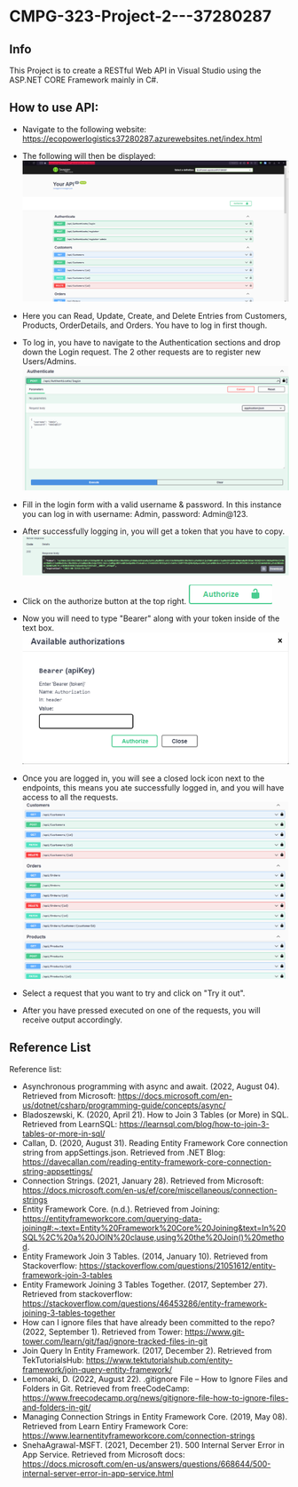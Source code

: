 # CMPG-323-Project-2---37280287
## Info
This Project is to create a RESTful Web API in Visual Studio using the ASP.NET CORE Framework mainly in C#.

## How to use API:
- Navigate to the following website: https://ecopowerlogistics37280287.azurewebsites.net/index.html
- The following will then be displayed:
![](image_2023-08-31_145036487.png)
- Here you can Read, Update, Create, and Delete Entries from Customers, Products, OrderDetails, and Orders. You have to log in first though.
- To log in, you have to navigate to the Authentication sections and drop down the Login request. The 2 other requests are to register new Users/Admins.
![](image_2023-08-31_145248360.png)
- Fill in the login form with a valid username & password. In this instance you can log in with username: Admin, password: Admin@123.

- After successfully logging in, you will get a token that you have to copy.
![](image_2023-08-31_145615508.png)
- Click on the authorize button at the top right.
![](image_2023-08-31_145817208.png)
- Now you will need to type "Bearer" along with your token inside of the text box.
![](image_2023-08-31_150932367.png)
- Once you are logged in, you will see a closed lock icon next to the endpoints, this means you ate successfully logged in, and you will have access to all the requests.
![](image_2023-08-31_151337520.png)
- Select a request that you want to try and click on "Try it out".

- After you have pressed executed on one of the requests, you will receive output accordingly.

## Reference List
Reference list:
- Asynchronous programming with async and await. (2022, August 04). Retrieved from Microsoft: https://docs.microsoft.com/en-us/dotnet/csharp/programming-guide/concepts/async/
- Bladoszewski, K. (2020, April 21). How to Join 3 Tables (or More) in SQL. Retrieved from LearnSQL: https://learnsql.com/blog/how-to-join-3-tables-or-more-in-sql/
- Callan, D. (2020, August 31). Reading Entity Framework Core connection string from appSettings.json. Retrieved from .NET Blog: https://davecallan.com/reading-entity-framework-core-connection-string-appsettings/
- Connection Strings. (2021, January 28). Retrieved from Microsoft: https://docs.microsoft.com/en-us/ef/core/miscellaneous/connection-strings
- Entity Framework Core. (n.d.). Retrieved from Joining: https://entityframeworkcore.com/querying-data-joining#:~:text=Entity%20Framework%20Core%20Joining&text=In%20SQL%2C%20a%20JOIN%20clause,using%20the%20Join()%20method.
- Entity Framework Join 3 Tables. (2014, January 10). Retrieved from Stackoverflow: https://stackoverflow.com/questions/21051612/entity-framework-join-3-tables
- Entity Framework Joining 3 Tables Together. (2017, September 27). Retrieved from stackoverflow: https://stackoverflow.com/questions/46453286/entity-framework-joining-3-tables-together
- How can I ignore files that have already been committed to the repo? (2022, September 1). Retrieved from Tower: https://www.git-tower.com/learn/git/faq/ignore-tracked-files-in-git
- Join Query In Entity Framework. (2017, December 2). Retrieved from TekTutorialsHub: https://www.tektutorialshub.com/entity-framework/join-query-entity-framework/
- Lemonaki, D. (2022, August 22). .gitignore File – How to Ignore Files and Folders in Git. Retrieved from freeCodeCamp: https://www.freecodecamp.org/news/gitignore-file-how-to-ignore-files-and-folders-in-git/
- Managing Connection Strings in Entity Framework Core. (2019, May 08). Retrieved from Learn Entiry Framework Core: https://www.learnentityframeworkcore.com/connection-strings
- SnehaAgrawal-MSFT. (2021, December 21). 500 Internal Server Error in App Service. Retrieved from Microsoft docs: https://docs.microsoft.com/en-us/answers/questions/668644/500-internal-server-error-in-app-service.html

